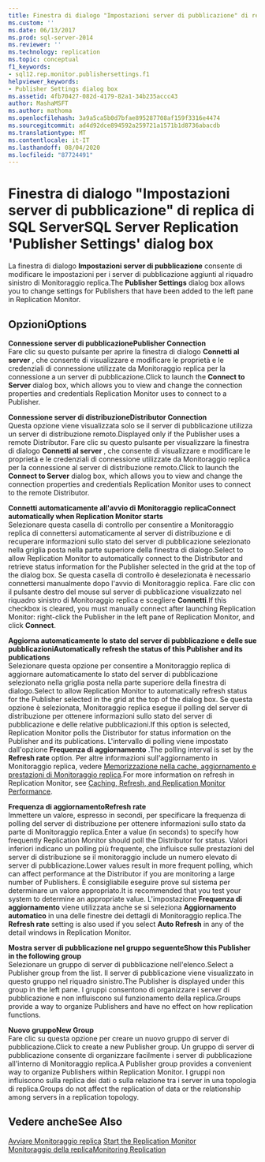 ```yaml
---
title: Finestra di dialogo "Impostazioni server di pubblicazione" di replica di SQL Server | Microsoft Docs
ms.custom: ''
ms.date: 06/13/2017
ms.prod: sql-server-2014
ms.reviewer: ''
ms.technology: replication
ms.topic: conceptual
f1_keywords:
- sql12.rep.monitor.publishersettings.f1
helpviewer_keywords:
- Publisher Settings dialog box
ms.assetid: 4fb70427-082d-4179-82a1-34b235accc43
author: MashaMSFT
ms.author: mathoma
ms.openlocfilehash: 3a9a5ca5b0d7bfae895287708af159f3316e4474
ms.sourcegitcommit: ad4d92dce894592a259721a1571b1d8736abacdb
ms.translationtype: MT
ms.contentlocale: it-IT
ms.lasthandoff: 08/04/2020
ms.locfileid: "87724491"
---
```

# <a name="sql-server-replication-publisher-settings-dialog-box"></a><span data-ttu-id="74bcc-102">Finestra di dialogo "Impostazioni server di pubblicazione" di replica di SQL Server</span><span class="sxs-lookup"><span data-stu-id="74bcc-102">SQL Server Replication 'Publisher Settings' dialog box</span></span>
  <span data-ttu-id="74bcc-103">La finestra di dialogo **Impostazioni server di pubblicazione** consente di modificare le impostazioni per i server di pubblicazione aggiunti al riquadro sinistro di Monitoraggio replica.</span><span class="sxs-lookup"><span data-stu-id="74bcc-103">The **Publisher Settings** dialog box allows you to change settings for Publishers that have been added to the left pane in Replication Monitor.</span></span>  
  
## <a name="options"></a><span data-ttu-id="74bcc-104">Opzioni</span><span class="sxs-lookup"><span data-stu-id="74bcc-104">Options</span></span>  
 <span data-ttu-id="74bcc-105">**Connessione server di pubblicazione**</span><span class="sxs-lookup"><span data-stu-id="74bcc-105">**Publisher Connection**</span></span>  
 <span data-ttu-id="74bcc-106">Fare clic su questo pulsante per aprire la finestra di dialogo **Connetti al server** , che consente di visualizzare e modificare le proprietà e le credenziali di connessione utilizzate da Monitoraggio replica per la connessione a un server di pubblicazione.</span><span class="sxs-lookup"><span data-stu-id="74bcc-106">Click to launch the **Connect to Server** dialog box, which allows you to view and change the connection properties and credentials Replication Monitor uses to connect to a Publisher.</span></span>  
  
 <span data-ttu-id="74bcc-107">**Connessione server di distribuzione**</span><span class="sxs-lookup"><span data-stu-id="74bcc-107">**Distributor Connection**</span></span>  
 <span data-ttu-id="74bcc-108">Questa opzione viene visualizzata solo se il server di pubblicazione utilizza un server di distribuzione remoto.</span><span class="sxs-lookup"><span data-stu-id="74bcc-108">Displayed only if the Publisher uses a remote Distributor.</span></span> <span data-ttu-id="74bcc-109">Fare clic su questo pulsante per visualizzare la finestra di dialogo **Connetti al server** , che consente di visualizzare e modificare le proprietà e le credenziali di connessione utilizzate da Monitoraggio replica per la connessione al server di distribuzione remoto.</span><span class="sxs-lookup"><span data-stu-id="74bcc-109">Click to launch the **Connect to Server** dialog box, which allows you to view and change the connection properties and credentials Replication Monitor uses to connect to the remote Distributor.</span></span>  
  
 <span data-ttu-id="74bcc-110">**Connetti automaticamente all'avvio di Monitoraggio replica**</span><span class="sxs-lookup"><span data-stu-id="74bcc-110">**Connect automatically when Replication Monitor starts**</span></span>  
 <span data-ttu-id="74bcc-111">Selezionare questa casella di controllo per consentire a Monitoraggio replica di connettersi automaticamente al server di distribuzione e di recuperare informazioni sullo stato del server di pubblicazione selezionato nella griglia posta nella parte superiore della finestra di dialogo.</span><span class="sxs-lookup"><span data-stu-id="74bcc-111">Select to allow Replication Monitor to automatically connect to the Distributor and retrieve status information for the Publisher selected in the grid at the top of the dialog box.</span></span> <span data-ttu-id="74bcc-112">Se questa casella di controllo è deselezionata è necessario connettersi manualmente dopo l'avvio di Monitoraggio replica. Fare clic con il pulsante destro del mouse sul server di pubblicazione visualizzato nel riquadro sinistro di Monitoraggio replica e scegliere **Connetti**.</span><span class="sxs-lookup"><span data-stu-id="74bcc-112">If this checkbox is cleared, you must manually connect after launching Replication Monitor: right-click the Publisher in the left pane of Replication Monitor, and click **Connect**.</span></span>  
  
 <span data-ttu-id="74bcc-113">**Aggiorna automaticamente lo stato del server di pubblicazione e delle sue pubblicazioni**</span><span class="sxs-lookup"><span data-stu-id="74bcc-113">**Automatically refresh the status of this Publisher and its publications**</span></span>  
 <span data-ttu-id="74bcc-114">Selezionare questa opzione per consentire a Monitoraggio replica di aggiornare automaticamente lo stato del server di pubblicazione selezionato nella griglia posta nella parte superiore della finestra di dialogo.</span><span class="sxs-lookup"><span data-stu-id="74bcc-114">Select to allow Replication Monitor to automatically refresh status for the Publisher selected in the grid at the top of the dialog box.</span></span> <span data-ttu-id="74bcc-115">Se questa opzione è selezionata, Monitoraggio replica esegue il polling del server di distribuzione per ottenere informazioni sullo stato del server di pubblicazione e delle relative pubblicazioni.</span><span class="sxs-lookup"><span data-stu-id="74bcc-115">If this option is selected, Replication Monitor polls the Distributor for status information on the Publisher and its publications.</span></span> <span data-ttu-id="74bcc-116">L'intervallo di polling viene impostato dall'opzione **Frequenza di aggiornamento** .</span><span class="sxs-lookup"><span data-stu-id="74bcc-116">The polling interval is set by the **Refresh rate** option.</span></span> <span data-ttu-id="74bcc-117">Per altre informazioni sull'aggiornamento in Monitoraggio replica, vedere [Memorizzazione nella cache, aggiornamento e prestazioni di Monitoraggio replica](monitor/caching-refresh-and-replication-monitor-performance.md).</span><span class="sxs-lookup"><span data-stu-id="74bcc-117">For more information on refresh in Replication Monitor, see [Caching, Refresh, and Replication Monitor Performance](monitor/caching-refresh-and-replication-monitor-performance.md).</span></span>  
  
 <span data-ttu-id="74bcc-118">**Frequenza di aggiornamento**</span><span class="sxs-lookup"><span data-stu-id="74bcc-118">**Refresh rate**</span></span>  
 <span data-ttu-id="74bcc-119">Immettere un valore, espresso in secondi, per specificare la frequenza di polling del server di distribuzione per ottenere informazioni sullo stato da parte di Monitoraggio replica.</span><span class="sxs-lookup"><span data-stu-id="74bcc-119">Enter a value (in seconds) to specify how frequently Replication Monitor should poll the Distributor for status.</span></span> <span data-ttu-id="74bcc-120">Valori inferiori indicano un polling più frequente, che influisce sulle prestazioni del server di distribuzione se il monitoraggio include un numero elevato di server di pubblicazione.</span><span class="sxs-lookup"><span data-stu-id="74bcc-120">Lower values result in more frequent polling, which can affect performance at the Distributor if you are monitoring a large number of Publishers.</span></span> <span data-ttu-id="74bcc-121">È consigliabile eseguire prove sul sistema per determinare un valore appropriato.</span><span class="sxs-lookup"><span data-stu-id="74bcc-121">It is recommended that you test your system to determine an appropriate value.</span></span> <span data-ttu-id="74bcc-122">L'impostazione **Frequenza di aggiornamento** viene utilizzata anche se si seleziona **Aggiornamento automatico** in una delle finestre dei dettagli di Monitoraggio replica.</span><span class="sxs-lookup"><span data-stu-id="74bcc-122">The **Refresh rate** setting is also used if you select **Auto Refresh** in any of the detail windows in Replication Monitor.</span></span>  
  
 <span data-ttu-id="74bcc-123">**Mostra server di pubblicazione nel gruppo seguente**</span><span class="sxs-lookup"><span data-stu-id="74bcc-123">**Show this Publisher in the following group**</span></span>  
 <span data-ttu-id="74bcc-124">Selezionare un gruppo di server di pubblicazione nell'elenco.</span><span class="sxs-lookup"><span data-stu-id="74bcc-124">Select a Publisher group from the list.</span></span> <span data-ttu-id="74bcc-125">Il server di pubblicazione viene visualizzato in questo gruppo nel riquadro sinistro.</span><span class="sxs-lookup"><span data-stu-id="74bcc-125">The Publisher is displayed under this group in the left pane.</span></span> <span data-ttu-id="74bcc-126">I gruppi consentono di organizzare i server di pubblicazione e non influiscono sul funzionamento della replica.</span><span class="sxs-lookup"><span data-stu-id="74bcc-126">Groups provide a way to organize Publishers and have no effect on how replication functions.</span></span>  
  
 <span data-ttu-id="74bcc-127">**Nuovo gruppo**</span><span class="sxs-lookup"><span data-stu-id="74bcc-127">**New Group**</span></span>  
 <span data-ttu-id="74bcc-128">Fare clic su questa opzione per creare un nuovo gruppo di server di pubblicazione.</span><span class="sxs-lookup"><span data-stu-id="74bcc-128">Click to create a new Publisher group.</span></span> <span data-ttu-id="74bcc-129">Un gruppo di server di pubblicazione consente di organizzare facilmente i server di pubblicazione all'interno di Monitoraggio replica.</span><span class="sxs-lookup"><span data-stu-id="74bcc-129">A Publisher group provides a convenient way to organize Publishers within Replication Monitor.</span></span> <span data-ttu-id="74bcc-130">I gruppi non influiscono sulla replica dei dati o sulla relazione tra i server in una topologia di replica.</span><span class="sxs-lookup"><span data-stu-id="74bcc-130">Groups do not affect the replication of data or the relationship among servers in a replication topology.</span></span>  
  
## <a name="see-also"></a><span data-ttu-id="74bcc-131">Vedere anche</span><span class="sxs-lookup"><span data-stu-id="74bcc-131">See Also</span></span>  
 <span data-ttu-id="74bcc-132">[Avviare Monitoraggio replica](monitor/start-the-replication-monitor.md) </span><span class="sxs-lookup"><span data-stu-id="74bcc-132">[Start the Replication Monitor](monitor/start-the-replication-monitor.md) </span></span>  
 [<span data-ttu-id="74bcc-133">Monitoraggio della replica</span><span class="sxs-lookup"><span data-stu-id="74bcc-133">Monitoring Replication</span></span>](monitoring-replication.md)  
  
  
